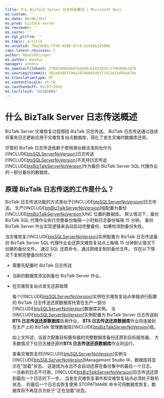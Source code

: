 ```yaml
---
title: 什么 BizTalk Server 日志传送概述 | Microsoft Docs
ms.custom: ''
ms.date: 06/08/2017
ms.prod: biztalk-server
ms.reviewer: ''
ms.suite: ''
ms.tgt_pltfrm: ''
ms.topic: article
ms.assetid: 79a2088a-ff36-4590-97c9-51d5bb245486
caps.latest.revision: 2
author: MandiOhlinger
ms.author: mandia
manager: anneta
ms.openlocfilehash: 27885498dab635ebd8cb1923932c274b468e1d76
ms.sourcegitcommit: 381e83d43796a345488d54b3f7413e11d56ad7be
ms.translationtype: MT
ms.contentlocale: zh-CN
ms.lasthandoff: 05/07/2019
ms.locfileid: "65301686"
---
```

# <a name="what-is-biztalk-server-log-shipping"></a>什么 BizTalk Server 日志传送概述
BizTalk Server 灾难恢复过程围绕 BizTalk 日志传送。 BizTalk 日志传送通过连续将事务日志更新应用于灾难恢复站点数据库，简化了发生灾难时数据库还原。  
  
 尽管的 BizTalk 日志传送依赖于使用类似做法准则也作为[!INCLUDE[btsSQLServerNoVersion](../includes/btssqlservernoversion-md.md)]日志传送[!INCLUDE[btsSQLServerNoVersion](../includes/btssqlservernoversion-md.md)]不支持日志传送[!INCLUDE[btsBizTalkServerNoVersion](../includes/btsbiztalkservernoversion-md.md)]作为备份 BizTalk Server SQL 代理作业的一部分备份的数据库。  
  
## <a name="how-does-biztalk-log-shipping-work"></a>原理 BizTalk 日志传送的工作是什么？  
 BizTalk 日志传送功能的方式类似于[!INCLUDE[btsSQLServerNoVersion](../includes/btssqlservernoversion-md.md)]日志传送。 生产[!INCLUDE[btsBizTalkServerNoVersion](../includes/btsbiztalkservernoversion-md.md)]组配置为备份[!INCLUDE[btsBizTalkServerNoVersion](../includes/btsbiztalkservernoversion-md.md)]UNC 位置的数据库。 默认情况下，备份 BizTalk SQL 代理作业执行完整备份每隔一小时和日志备份每隔 15 分钟。 备份 BizTalk Server 作业实现逻辑来自动启动完整备份，如果检测到备份失败。  
  
 当灾难恢复[!INCLUDE[btsSQLServerNoVersion](../includes/btssqlservernoversion-md.md)]实例配置为 BizTalk 日志传送备份 BizTalk Server SQL 代理作业会还原灾难恢复站点上每隔 15 分钟默认情况下创建的备份文件。 通过 SQL 还原命令，通过网络复制的备份文件。 仅在以下情况下复制完整备份的文件：  
  
- 需要先配置时 BizTalk 日志传送  
  
- 当新的数据库添加到备份 BizTalk Server 作业。  
  
- 在灾难恢复站点发生还原故障  
  
  每个[!INCLUDE[btsSQLServerNoVersion](../includes/btssqlservernoversion-md.md)]实例在灾难恢复站点单独进行配置的 BizTalk 日志传送还原数据库托管在生产一部分[!INCLUDE[btsSQLServerNoVersion](../includes/btssqlservernoversion-md.md)]数据库实例。 当[!INCLUDE[btsSQLServerNoVersion](../includes/btssqlservernoversion-md.md)]实例配置为 BizTalk Server 日志传送和**BTS 日志传送还原数据库**启用作业， **BTS 日志传送还原数据库**作业将连接到在生产上的 BizTalk 管理数据库[!INCLUDE[btsBizTalkServerNoVersion](../includes/btsbiztalkservernoversion-md.md)]组。  
  
  如上文所述，当首次配置目标服务器的完整数据库备份还原到目标服务器。 大多数情况下仅日志被还原时**BTS 日志传送还原数据库**作业将运行。  
  
  查看灾难恢复时[!INCLUDE[btsSQLServerNoVersion](../includes/btssqlservernoversion-md.md)]实例与[!INCLUDE[btsSQLServerNoVersion](../includes/btssqlservernoversion-md.md)]Management Studio 中，数据库将显示在"加载"状态。 这是因为永远不会自动还原在备份集中的最后一个日志。 一旦新的日志不可用，[!INCLUDE[btsBizTalkServerNoVersion](../includes/btsbiztalkservernoversion-md.md)]日志传送还原到最后一个日志的下一步。 当发生灾难恢复事件和灾难恢复站点必须处于联机状态、 的最后一个日志会恢复使用 STOPATMARK 命令可将数据库恢复，数据库将不再显示为处于"正在加载"状态。